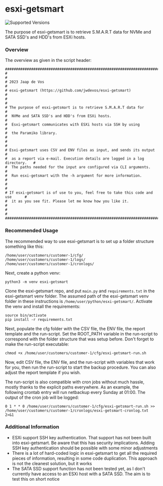 # esxi-getsmart
![Supported Versions](https://img.shields.io/badge/python-3.10+-blue) 

The purpose of esxi-getsmart is to retrieve S.M.A.R.T data for NVMe and SATA SSD's and HDD's from ESXi hosts.

### Overview
The overview as given in the script header:
```
###############################################################################
#                                                                             #
# 2023 Jaap de Vos                                                            #
# esxi-getsmart (https://github.com/jwdevos/esxi-getsmart)                    #
#                                                                             #
# The purpose of esxi-getsmart is to retrieve S.M.A.R.T data for              #
#  NVMe and SATA SSD's and HDD's from ESXi hosts.                             #
#  Esxi-getsmart communicates with ESXi hosts via SSH by using                #
#  the Paramiko library.                                                      #
#                                                                             #
# Esxi-getsmart uses CSV and ENV files as input, and sends its output         #
#  as a report via e-mail. Execution details are logged in a log directory.   #
#  The paths needed for the input are configured via CLI arguments.           #
#  Run esxi-getsmart with the -h argument for more information.               #
#                                                                             #
# If esxi-getsmart is of use to you, feel free to take this code and use      #
#  it as you see fit. Please let me know how you like it.                     #
#                                                                             #
###############################################################################
```

### Recommended Usage
The recommended way to use esxi-getsmart is to set up a folder structure something like this:
```
/home/user/customers/customer-1/cfg/
/home/user/customers/customer-1/logs/
/home/user/customers/customer-1/cronlogs/
```
Next, create a python venv:
```
python3 -m venv esxi-getsmart
```
Clone the esxi-getsmart repo, and put `main.py` and `requirements.txt` in the esxi-getsmart venv folder. The assumed path of the esxi-getsmart venv folder in these instructions is `/home/user/python/esxi-getsmart/`. Activate the venv and install the requirements:
```
source bin/activate
pip install -r requirements.txt
```
Next, populate the cfg folder with the CSV file, the ENV file, the report template and the run-script. Set the ROOT_PATH variable in the run-script to correspond with the folder structure that was setup before. Don't forget to make the run-script executable:
```
chmod +x /home/user/customers/customer-1/cfg/esxi-getsmart-run.sh
```
Now, edit CSV file, the ENV file, and the run-script with variables that work for you, then run the run-script to start the backup procedure. You can also adjust the report template if you wish.  
  
The run-script is also compatible with cron jobs without much hassle, mostly thanks to the explicit paths everywhere. As an example, the following crontab entry will run netbackup every Sunday at 01:00. The output of the cron job will be logged:
```
0 1 * * 0 /home/user/customers/customer-1/cfg/esxi-getsmart-run.sh >> /home/user/customers/customer-1/cronlogs/esxi-getsmart-cronlog.txt 2>&1
```

### Additional Information
- ESXi support SSH key authentication. That support has not been built into esxi-getsmart. Be aware that this has security implications. Adding SSH key authentication should be possible with some minor adjustments
- There is a lot of hard-coded logic in esxi-getsmart to get all the required pieces of information, resulting in some code duplication. This approach is not the cleanest solution, but it works
- The SATA SSD support function has not been tested yet, as I don't currently have access to an ESXi host with a SATA SSD. The aim is to test this on short notice


